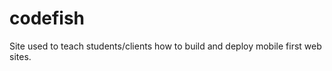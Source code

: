 # codefish
Site used to teach students/clients how to build and deploy mobile first web sites. 


 

